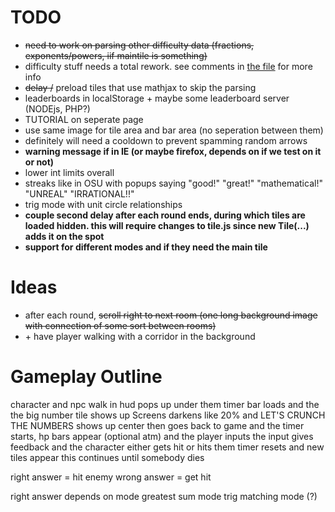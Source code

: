 # TODO

- ~~need to work on parsing other difficulty data (fractions, exponents/powers, iif maintile is something)~~
- difficulty stuff needs a total rework. see comments in [the file](/scripts/es6/difficulty.js) for more info
- ~~delay /~~ preload tiles that use mathjax to skip the parsing
- leaderboards in localStorage + maybe some leaderboard server (NODEjs, PHP?)
- TUTORIAL on seperate page
- use same image for tile area and bar area (no seperation between them)
- definitely will need a cooldown to prevent spamming random arrows
- **warning message if in IE (or maybe firefox, depends on if we test on it or not)**
- lower int limits overall
- streaks like in OSU with popups saying "good!" "great!" "mathematical!" "UNREAL" "IRRATIONAL!!"
- trig mode with unit circle relationships
- **couple second delay after each round ends, during which tiles are loaded hidden. this will require changes to tile.js since new Tile(...) adds it on the spot**
- **support for different modes and if they need the main tile**

# Ideas

- after each round, ~~scroll right to next room (one long background image with connection of some sort between rooms)~~
- \+ have player walking with a corridor in the background

# Gameplay Outline

character and npc walk in
hud pops up under them
timer bar loads and the the big number tile shows up
Screens darkens like 20% and LET'S CRUNCH THE NUMBERS shows up center
then goes back to game and the timer starts, hp bars appear (optional atm)
and the player inputs
the input gives feedback and the character either gets hit or hits them
timer resets and new tiles appear
this continues until somebody dies

right answer = hit enemy
wrong answer = get hit

right answer depends on mode
greatest sum mode
trig matching mode (?)